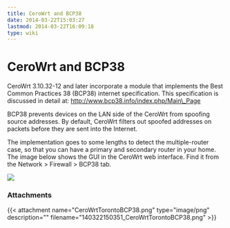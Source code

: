 ```yaml
---
title: CeroWrt and BCP38
date: 2014-03-22T15:03:27
lastmod: 2014-03-22T16:09:18
type: wiki
---
```

CeroWrt and BCP38
=================

CeroWrt 3.10.32-12 and later incorporate a module that implements the
Best Common Practices 38 (BCP38) internet specification. This
specification is discussed in detail at:
http://www.bcp38.info/index.php/Main\_Page

BCP38 prevents devices on the LAN side of the CeroWrt from spoofing
source addresses. By default, CeroWrt filters out spoofed addresses on
packets before they are sent into the Internet.

The implementation goes to some lengths to detect the multiple-router
case, so that you can have a primary and secondary router in your home.
The image below shows the GUI in the CeroWrt web interface. Find it from
the Network &gt; Firewall &gt; BCP38 tab.

![](/attachments/140322150351_CeroWrtTorontoBCP38.png)

### Attachments
{{< attachment name="CeroWrtTorontoBCP38.png" type="image/png" description="" filename="140322150351_CeroWrtTorontoBCP38.png" >}}
